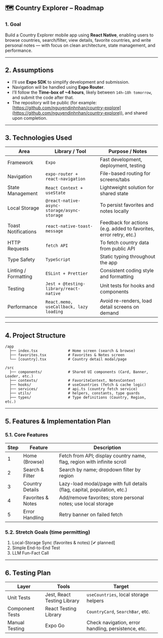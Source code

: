 ## 🗺️ Country Explorer – Roadmap

### 1. Goal

Build a Country Explorer mobile app using **React Native**, enabling users to browse countries, search/filter, view details, favorite countries, and write personal notes — with focus on clean architecture, state management, and performance.

---

## 2. Assumptions

* I’ll use **Expo SDK** to simplify development and submission.
* Navigation will be handled using **Expo Router**.
* I’ll follow the **Time-box of \~4 hours**, likely between `14h–18h tomorrow`, and submit the code after that.
* The repository will be public (for example: [https://github.com/nguyendinhnhan/country-explore](https://github.com/nguyendinhnhan/country-explore)), and shared upon completion.

---

## 3. Technologies Used

| Area                 | Library / Tool                              | Purpose / Notes                                                   |
| -------------------- | ------------------------------------------- | ----------------------------------------------------------------- |
| Framework            | `Expo`                                      | Fast development, deployment, testing                             |
| Navigation           | `expo-router + react-navigation`                               | File-based routing for screens/tabs                               |
| State Management     | `React Context + useState`                  | Lightweight solution for shared state                             |
| Local Storage        | `@react-native-async-storage/async-storage` | To persist favorites and notes locally                            |
| Toast Notifications  | `react-native-toast-message`                | Feedback for actions (e.g. added to favorites, error retry, etc.) |
| HTTP Requests        | `fetch API`                                 | To fetch country data from public API                             |
| Type Safety          | `TypeScript`                                | Static typing throughout the app                                  |
| Linting / Formatting | `ESLint + Prettier`                         | Consistent coding style and formatting                            |
| Testing              | `Jest + @testing-library/react-native`      | Unit tests for hooks and components                               |
| Performance          | `React.memo, useCallback, lazy loading`     | Avoid re-renders, load detail screens on demand                   |

---

## 4. Project Structure

```
/app
  ├── index.tsx              # Home screen (search & browse)
  ├── favorites.tsx          # Favorites & Notes screen
  └── [country].tsx          # Country detail modal/page

/src
  ├── components/            # Shared UI components (Card, Banner, Loader, etc.)
  ├── contexts/              # FavoriteContext, NotesContext
  ├── hooks/                 # useCountries (fetch & cache logic)
  ├── services/              # api.ts (country fetch service)
  ├── utils/                 # helpers, constants, type guards
  ├── types/                 # Type definitions (Country, Region, etc.)
```

---

## 5. Features & Implementation Plan

### 5.1. Core Features

| Step | Feature           | Description                                                              |
| ---- | ----------------- | ------------------------------------------------------------------------ |
| 1    | Home (Browse)     | Fetch from API; display country name, flag, region with infinite scroll  |
| 2    | Search & Filter   | Search by name; dropdown filter by region                                |
| 3    | Country Details   | Lazy-load modal/page with full details (flag, capital, population, etc.) |
| 4    | Favorites & Notes | Add/remove favorites; store personal notes; use local storage            |
| 5    | Error Handling    | Retry banner on failed fetch                                             |

### 5.2. Stretch Goals (time permitting)

1. Local-Storage Sync (favorites & notes) [✔ planned]
2. Simple End-to-End Test 
3. LLM Fun-Fact Call

---

## 6. Testing Plan

| Layer           | Tools                       | Target                                              |
| --------------- | --------------------------- | --------------------------------------------------- |
| Unit Tests      | Jest, React Testing Library | `useCountries`, local storage helpers               |
| Component Tests | React Testing Library       | `CountryCard`, `SearchBar`, etc.                    |
| Manual Testing  | Expo Go                     | Check navigation, error handling, persistence, etc. |

